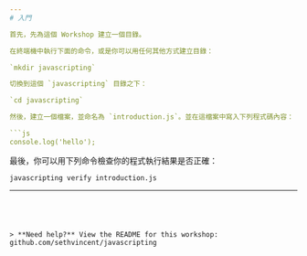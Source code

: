 ```yaml
---
# 入門

首先，先為這個 Workshop 建立一個目錄。

在終端機中執行下面的命令，或是你可以用任何其他方式建立目錄：

`mkdir javascripting`

切換到這個 `javascripting` 目錄之下：

`cd javascripting`

然後，建立一個檔案，並命名為 `introduction.js`。並在這檔案中寫入下列程式碼內容：

```js
console.log('hello');
```
 
最後，你可以用下列命令檢查你的程式執行結果是否正確：

`javascripting verify introduction.js`

---  
```

  

  
> **Need help?** View the README for this workshop: github.com/sethvincent/javascripting

